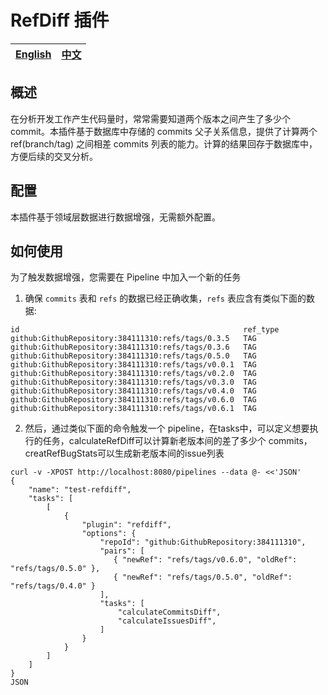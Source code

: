# RefDiff 插件


| [English](README.md) | [中文](README-zh-CN.md) |
| --- | --- |


## 概述

在分析开发工作产生代码量时，常常需要知道两个版本之间产生了多少个 commit。本插件基于数据库中存储的 commits 父子关系信息，提供了计算两个 ref(branch/tag) 之间相差 commits 列表的能力。计算的结果回存于数据库中，方便后续的交叉分析。


## 配置

本插件基于领域层数据进行数据增强，无需额外配置。

## 如何使用

为了触发数据增强，您需要在 Pipeline 中加入一个新的任务

1. 确保 `commits` 表和 `refs` 的数据已经正确收集，`refs` 表应含有类似下面的数据:
```
id                                                  ref_type
github:GithubRepository:384111310:refs/tags/0.3.5   TAG
github:GithubRepository:384111310:refs/tags/0.3.6   TAG
github:GithubRepository:384111310:refs/tags/0.5.0   TAG
github:GithubRepository:384111310:refs/tags/v0.0.1  TAG
github:GithubRepository:384111310:refs/tags/v0.2.0  TAG
github:GithubRepository:384111310:refs/tags/v0.3.0  TAG
github:GithubRepository:384111310:refs/tags/v0.4.0  TAG
github:GithubRepository:384111310:refs/tags/v0.6.0  TAG
github:GithubRepository:384111310:refs/tags/v0.6.1  TAG
```
2. 然后，通过类似下面的命令触发一个 pipeline，在tasks中，可以定义想要执行的任务，calculateRefDiff可以计算新老版本间的差了多少个 commits，creatRefBugStats可以生成新老版本间的issue列表
```
curl -v -XPOST http://localhost:8080/pipelines --data @- <<'JSON'
{
    "name": "test-refdiff",
    "tasks": [
        [
            {
                "plugin": "refdiff",
                "options": {
                    "repoId": "github:GithubRepository:384111310",
                    "pairs": [
                       { "newRef": "refs/tags/v0.6.0", "oldRef": "refs/tags/0.5.0" },
                       { "newRef": "refs/tags/0.5.0", "oldRef": "refs/tags/0.4.0" }
                    ],
                    "tasks": [
                        "calculateCommitsDiff",
                        "calculateIssuesDiff",
                    ]
                }
            }
        ]
    ]
}
JSON
```
